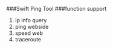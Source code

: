 ###Swift Ping Tool 
###function support 
1. ip info query
2. ping webside
3. speed web
4. traceroute
   
